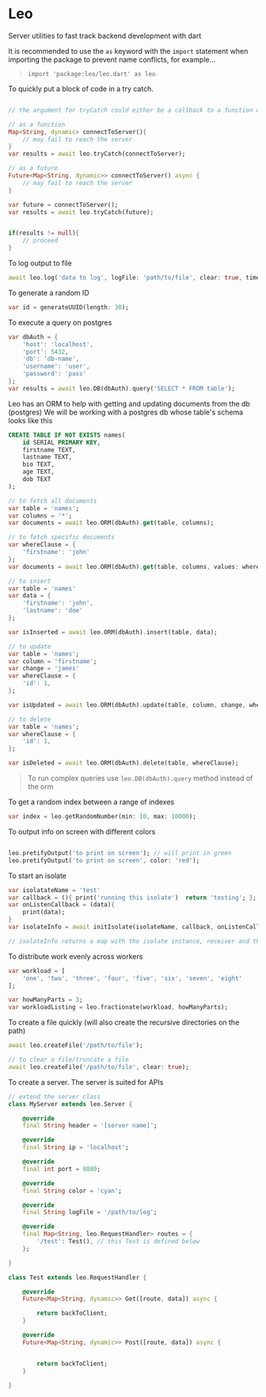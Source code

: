 # Leo

Server utilities to fast track backend development with dart

It is recommended to use the `as` keyword with the `import` statement when importing the package to prevent name conflicts, for example...
> `import 'package:leo/leo.dart' as leo`

To quickly put a block of code in a try catch.
```dart

// the argument for tryCatch could either be a callback to a function or a future

// as a function
Map<String, dynamic> connectToServer(){
	// may fail to reach the server
}
var results = await leo.tryCatch(connectToServer);

// as a future
Future<Map<String, dynamic>> connectToServer() async {
	// may fail to reach the server
}

var future = connectToServer();
var results = await leo.tryCatch(future);


if(results != null){
	// proceed
}

```

To log output to file 
```dart
await leo.log('data to log', logFile: 'path/to/file', clear: true, time: true);
```

To generate a random ID
```dart
var id = generateUUID(length: 30);
```

To execute a query on postgres
```dart
var dbAuth = {
	'host': 'localhost',
	'port': 5432,
	'db': 'db-name',
	'username': 'user',
	'password': 'pass'
};
var results = await leo.DB(dbAuth).query('SELECT * FROM table');
```

Leo has an ORM to help with getting and updating documents from the db (postgres)
We will be working with a postgres db whose table's schema looks like this
```sql
CREATE TABLE IF NOT EXISTS names(
	id SERIAL PRIMARY KEY,
	firstname TEXT,
	lastname TEXT,
	bio TEXT,
	age TEXT,
	dob TEXT
);
```

```dart
// to fetch all documents
var table = 'names';
var columns = '*';
var documents = await leo.ORM(dbAuth).get(table, columns);
```

```dart
// to fetch specific documents
var whereClause = {
	'firstname': 'john'
};
var documents = await leo.ORM(dbAuth).get(table, columns, values: whereClause);
```

```dart
// to insert
var table = 'names'
var data = {
	'firstname': 'john',
	'lastname': 'doe'
};

var isInserted = await leo.ORM(dbAuth).insert(table, data);
```

```dart
// to update
var table = 'names';
var column = 'firstname';
var change = 'james'
var whereClause = {
	'id': 1,
};

var isUpdated = await leo.ORM(dbAuth).update(table, column, change, whereClause);
```

```dart
// to delete
var table = 'names';
var whereClause = {
	'id': 1,
};

var isDeleted = await leo.ORM(dbAuth).delete(table, whereClause);
```

>To run complex queries use `leo.DB(dbAuth).query` method instead of the orm

To get a random index between a range of indexes
```dart
var index = leo.getRandomNumber(min: 10, max: 10000);
```

To output info on screen with different colors
```dart

leo.pretifyOutput('to print on screen'); // will print in green
leo.pretifyOutput('to print on screen', color: 'red');
```

To start an isolate
```dart
var isolatateName = 'test'
var callback = (){ print('running this isolate')  return 'testing'; };
var onListenCallback = (data){
	print(data);
}
var isolateInfo = await initIsolate(isolateName, callback, onListenCallback: onListenCallback, verbose: true);

// isolateInfo returns a map with the isolate instance, receiver and the sendPort
```

To distribute work evenly across workers
```dart
var workload = [
	'one', 'two', 'three', 'four', 'five', 'six', 'seven', 'eight'
];

var howManyParts = 3;
var workloadListing = leo.fractionate(workload, howManyParts);
```

To create a file quickly (will also create the recursive directories on the path)
```dart
await leo.createFile('/path/to/file');

// to clear a file/truncate a file
await leo.createFile('/path/to/file', clear: true);
```

To create a server.
The server is suited for APIs

```dart
// extend the server class
class MyServer extends leo.Server {

	@override
	final String header = '[server name]';

	@override
	final String ip = 'localhost';

	@override
	final int port = 8080;

	@override
	final String color = 'cyan';

	@override
	final String logFile = '/path/to/log';

	@override
	final Map<String, leo.RequestHandler> routes = {
		'/test': Test(), // this Test is defined below
	};

}

class Test extends leo.RequestHandler {

	@override
	Future<Map<String, dynamic>> Get([route, data]) async {

		return backToClient;
	}

	@override
	Future<Map<String, dynamic>> Post([route, data]) async {


		return backToClient;
	}

}
```